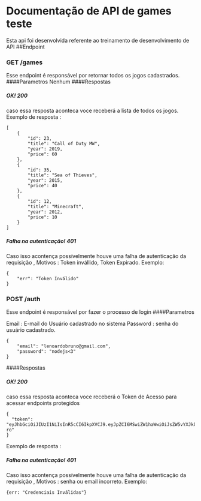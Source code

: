 # Documentação de API de games teste
Esta api foi desenvolvida referente ao treinamento de desenvolvimento de API
##Endpoint
### GET /games
Esse endpoint é responsável por retornar todos os jogos cadastrados.
####Parametros
Nenhum
####Respostas
##### OK! 200
caso essa resposta aconteca voce receberá a lista de todos os jogos.
Exemplo de resposta :
```
[
    {
        "id": 23,
        "title": "Call of Duty MW",
        "year": 2019,
        "price": 60
    },
    {
        "id": 35,
        "title": "Sea of Thieves",
        "year": 2015,
        "price": 40
    },
    {
        "id": 12,
        "title": "Minecraft",
        "year": 2012,
        "price": 10
    }
]
```
##### Falha na autenticação! 401
Caso isso acontença possívelmente houve uma falha de autenticação da requisição , Motivos : Token invállido, Token Expirado.
Exemplo:
```
{
    "err": "Token Inválido"
}

```


### POST /auth
Esse endpoint é responsável por fazer o processo de login
####Parametros

Email : E-mail do Usuário cadastrado no sistema
Password : senha do usuário cadastrado.

```
{
    "email": "lenoardobruno@gmail.com",
    "password": "nodejs<3"
}
```

####Respostas
##### OK! 200
caso essa resposta aconteca voce receberá o Token de Acesso para acessar endpoints protegidos

```
{
  "token":       "eyJhbGciOiJIUzI1NiIsInR5cCI6IkpXVCJ9.eyJpZCI6MSwiZW1haWwiOiJsZW5vYXJkb2JydW5vQGdtYWlsLmNvbSIsImlhdCI6MTYxNDg2MzAyMSwiZXhwIjoxNjE1MDM1ODIxfQ.CMrJ8pZpmjeyMJ1NUHkn8JU5avRZb0WPWOvsRs1t-ro"
}
```

Exemplo de resposta :
##### Falha na autenticação! 401
Caso isso acontença possívelmente houve uma falha de autenticação da requisição , Motivos : senha ou email incorreto.
Exemplo:

```
{err: "Credenciais Inválidas"}
```
